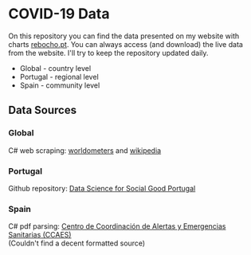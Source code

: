 # COVID-19 Data
On this repository you can find the data presented on my website with charts [rebocho.pt](http:/rebocho.pt). 
You can always access (and download) the live data from the website. I'll try to keep the repository updated daily.

* Global - country level
* Portugal - regional level
* Spain - community level

## Data Sources
### Global
C# web scraping: [worldometers](https://www.worldometers.info/coronavirus/) and [wikipedia](https://en.wikipedia.org/wiki/Coronavirus_disease_2019)
### Portugal
Github repository: [Data Science for Social Good Portugal](https://github.com/dssg-pt/covid19pt-data)
### Spain
C# pdf parsing: [Centro de Coordinación de Alertas y Emergencias Sanitarias (CCAES)](https://www.mscbs.gob.es/profesionales/saludPublica/ccayes/alertasActual/nCov/situacionActual.htm) <br>
(Couldn't find a decent formatted source)
